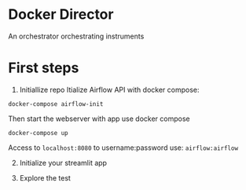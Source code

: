# Docker Director
An orchestrator orchestrating instruments

# First steps

1. Initiallize repo
Itialize Airflow API with docker compose:

```
docker-compose airflow-init
```
Then start the webserver with app use docker compose

```
docker-compose up
```

Access to `localhost:8080` to username:password use: `airflow:airflow`


2. Initialize your streamlit app



3. Explore the test